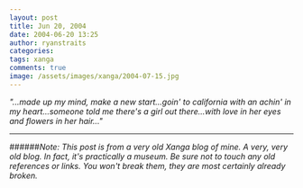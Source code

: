 ```yaml
---
layout: post
title: Jun 20, 2004
date: 2004-06-20 13:25
author: ryanstraits
categories:
tags: xanga
comments: true
image: /assets/images/xanga/2004-07-15.jpg
---
```

<em>"...made up my mind, make a new start...goin' to california with an achin' in my heart...someone told me there's a girl out there...with love in her eyes and flowers in her hair..."</em>

<!-- break -->

---

######*Note: This post is from a very old Xanga blog of mine. A very, very old blog. In fact, it's practically a museum. Be sure not to touch any old references or links. You won't break them, they are most certainly already broken.*
